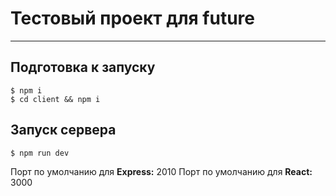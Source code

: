 Тестовый проект для future
=============================

___

## Подготовка к запуску
    $ npm i
    $ cd client && npm i

## Запуск сервера
    $ npm run dev


Порт по умолчанию для **Express:** 2010
Порт по умолчанию для **React:** 3000